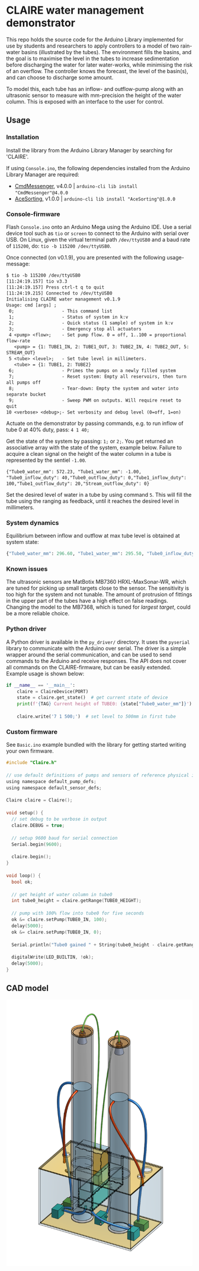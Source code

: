 # CLAIRE water management demonstrator
This repo holds the source code for the Arduino Library implemented for use by students and researchers to apply controllers to a model of two rain-water basins (illustrated by the tubes). 
The environment fills the basins, and the goal is to maximise the level in the tubes to increase sedimentation before discharging the water for later water-works, while minimising the risk of an overflow.
The controller knows the forecast, the level of the basin(s), and can choose to discharge some amount.

To model this, each tube has an inflow- and outflow-pump along with an ultrasonic sensor to measure with mm-precision the height of the water column. This is exposed with an interface to the user for control.

## Usage

### Installation
Install the library from the Arduino Library Manager by searching for 'CLAIRE'.

If using `Console.ino`, the following dependencies installed from the Arduino Library Manager are required:
- [CmdMessenger](https://github.com/thijse/Arduino-CmdMessenger/), v4.0.0 | `arduino-cli lib install "CmdMessenger"@4.0.0`
- [AceSorting](https://github.com/bxparks/AceSorting), v1.0.0 | `arduino-cli lib install "AceSorting"@1.0.0`

### Console-firmware
Flash `Console.ino` onto an Arduino Mega using the Arduino IDE. Use a serial device tool such as `tio` or `screen` to connect to the Arduino with serial over USB. On Linux, given the virtual terminal path `/dev/ttyUSB0` and a baud rate of `115200`, do: `tio -b 115200 /dev/ttyUSB0`.

Once connected (on v0.1.9), you are presented with the following usage-message:
```
$ tio -b 115200 /dev/ttyUSB0
[11:24:19.157] tio v3.3
[11:24:19.157] Press ctrl-t q to quit
[11:24:19.215] Connected to /dev/ttyUSB0
Initialising CLAIRE water management v0.1.9
Usage: cmd [args] ;
 0;                  - This command list
 1;                  - Status of system in k:v
 2;                  - Quick status (1 sample) of system in k:v
 3;                  - Emergency stop all actuators
 4 <pump> <flow>;    - Set pump flow. 0 = off, 1..100 = proportional flow-rate
   <pump> = {1: TUBE1_IN, 2: TUBE1_OUT, 3: TUBE2_IN, 4: TUBE2_OUT, 5: STREAM_OUT}
 5 <tube> <level>;   - Set tube level in millimeters.
   <tube> = {1: TUBE1, 2: TUBE2}
 6;                  - Primes the pumps on a newly filled system
 7;                  - Reset system: Empty all reservoirs, then turn all pumps off
 8;                  - Tear-down: Empty the system and water into separate bucket
 9;                  - Sweep PWM on outputs. Will require reset to quit
10 <verbose> <debug>;- Set verbosity and debug level (0=off, 1=on)
```

Actuate on the demonstrator by passing commands, e.g. to run inflow of tube 0 at 40% duty, pass: `4 1 40;`

Get the state of the system by passing: `1;` or `2;`. You get returned an associative array with the state of the system, example below. Failure to acquire a clean signal on the height of the water column in a tube is represented by the sentiel `-1.00`.
```
{"Tube0_water_mm": 572.23, "Tube1_water_mm": -1.00, "Tube0_inflow_duty": 40,"Tube0_outflow_duty": 0,"Tube1_inflow_duty": 100,"Tube1_outflow_duty": 20,"Stream_outflow_duty": 0}
```

Set the desired level of water in a tube by using command `5`. This will fill the tube using the ranging as feedback, until it reaches the desired level in millimeters.

### System dynamics
Equilibrium between inflow and outflow at max tube level is obtained at system state:
```py
{"Tube0_water_mm": 296.60, "Tube1_water_mm": 295.50, "Tube0_inflow_duty": 100,"Tube0_outflow_duty": 30,"Tube1_inflow_duty": 100,"Tube1_outflow_duty": 30,"Stream_inflow_duty": 0,"Stream_outflow_duty": 0}
```

### Known issues
The ultrasonic sensors are MatBotix MB7360 HRXL-MaxSonar-WR, which are tuned for picking up small targets close to the sensor.
The sensitivity is too high for the system and not tunable. The amount of protrusion of fittings in the upper part of the tubes have a high effect on false readings. Changing the model to the MB7368, which is tuned for _largest target_, could be a more reliable choice. 

### Python driver
A Python driver is available in the `py_driver/` directory. It uses the `pyserial` library to communicate with the Arduino over serial. The driver is a simple wrapper around the serial communication, and can be used to send commands to the Arduino and receive responses.
The API does not cover all commands on the CLAIRE-firmware, but can be easily extended. Example usage is shown below:
```python
if __name__ == '__main__':
    claire = ClaireDevice(PORT)
    state = claire.get_state()  # get current state of device
    print(f'{TAG} Current height of TUBE0: {state["Tube0_water_mm"]}')

    claire.write('7 1 500;')  # set level to 500mm in first tube
```

### Custom firmware

See `Basic.ino` example bundled with the library for getting started writing your own firmware.

```c
#include "Claire.h"

// use default definitions of pumps and sensors of reference physical implementation
using namespace default_pump_defs;
using namespace default_sensor_defs;

Claire claire = Claire();

void setup() {
  // set debug to be verbose in output
  claire.DEBUG = true;

  // setup 9600 baud for serial connection
  Serial.begin(9600);

  claire.begin();
}

void loop() {
  bool ok;
  
  // get height of water column in tube0
  int tube0_height = claire.getRange(TUBE0_HEIGHT);

  // pump with 100% flow into tube0 for five seconds
  ok &= claire.setPump(TUBE0_IN, 100);
  delay(5000);
  ok &= claire.setPump(TUBE0_IN, 0);

  Serial.println("Tube0 gained " + String(tube0_height - claire.getRange(TUBE0_HEIGHT)) + " mm of water");

  digitalWrite(LED_BUILTIN, !ok);
  delay(5000);
}
```

## CAD model
![CAD model of CLAIRE demonstrator v1](figures/cad-v1.png)
